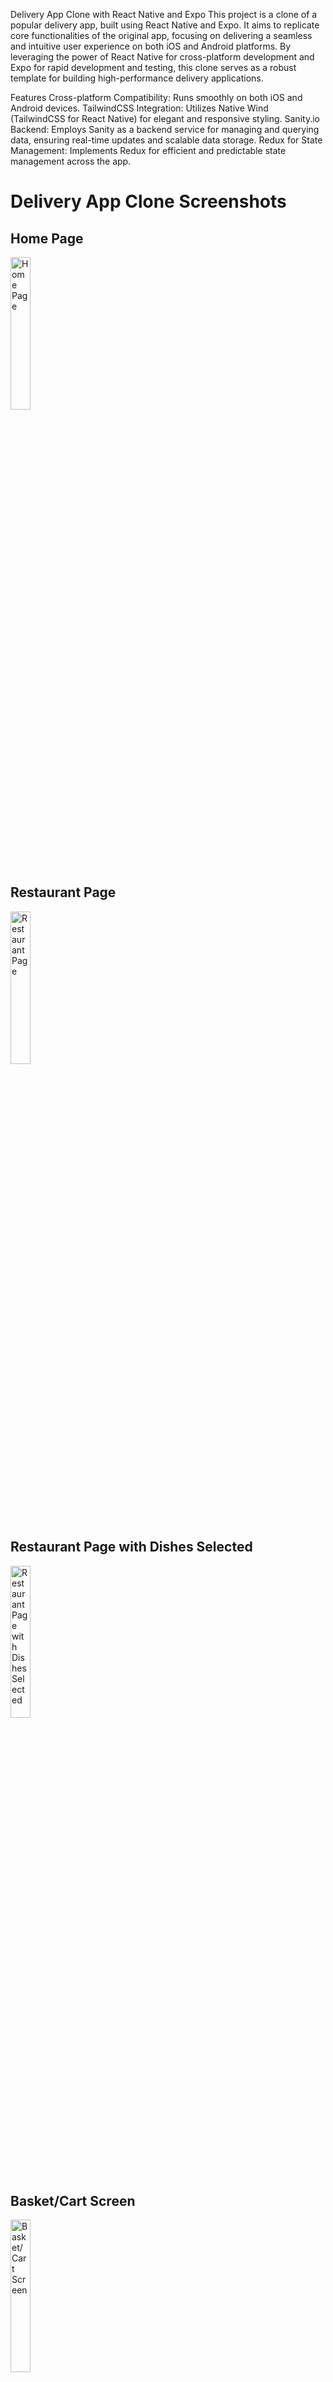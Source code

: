 Delivery App Clone with React Native and Expo
This project is a clone of a popular delivery app, built using React Native and Expo. It aims to replicate core functionalities of the original app, focusing on delivering a seamless and intuitive user experience on both iOS and Android platforms. By leveraging the power of React Native for cross-platform development and Expo for rapid development and testing, this clone serves as a robust template for building high-performance delivery applications.

Features
Cross-platform Compatibility: Runs smoothly on both iOS and Android devices.
TailwindCSS Integration: Utilizes Native Wind (TailwindCSS for React Native) for elegant and responsive styling.
Sanity.io Backend: Employs Sanity as a backend service for managing and querying data, ensuring real-time updates and scalable data storage.
Redux for State Management: Implements Redux for efficient and predictable state management across the app.

# Delivery App Clone Screenshots

## Home Page

<img src="https://github.com/Graeberj/deliveroo-too/assets/73848091/ec8b7312-c6d6-48b1-bcfb-624868c5e0c9" width="25%" alt="Home Page">

## Restaurant Page

<img src="https://github.com/Graeberj/deliveroo-too/assets/73848091/95174e84-ccec-4b5d-a142-5e715bc00e36" width="25%" alt="Restaurant Page">

## Restaurant Page with Dishes Selected

<img src="https://github.com/Graeberj/deliveroo-too/assets/73848091/3423d27c-9939-4fda-97f1-d5ce2c8df4db" width="25%" alt="Restaurant Page with Dishes Selected">

## Basket/Cart Screen

<img src="https://github.com/Graeberj/deliveroo-too/assets/73848091/83238d3d-21da-4920-b499-0544a3f22fa3" width="25%" alt="Basket/Cart Screen">

## Preparing Order Screen

<img src="https://github.com/Graeberj/deliveroo-too/assets/73848091/f44f0115-075c-4be3-b2a1-c49a8eae80a7" width="25%" alt="Preparing Order Screen">

## Delivery Screen

<img src="https://github.com/Graeberj/deliveroo-too/assets/73848091/583e7f60-cc64-4740-bf12-1ec0442e2929" width="25%" alt="Delivery Screen">
